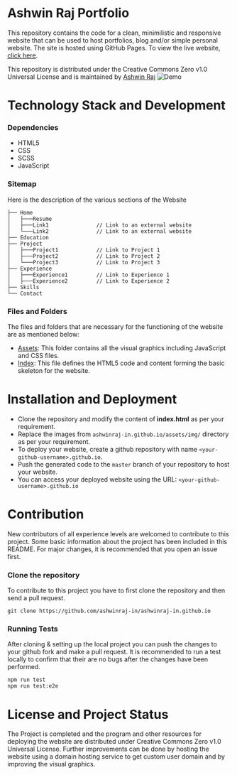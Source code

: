 # Ashwin Raj Portfolio
This repository contains the code for a clean, minimilistic and responsive website that can be used to host portfolios, blog and/or simple personal website. The site is hosted using GitHub Pages. To view the live website, [click here](http://ashwinraj-in.github.io/).

This repository is distributed under the Creative Commons Zero v1.0 Universal License and is maintained by [Ashwin Raj](https://github.com/ashwinraj-in)
![Demo](https://github.com/ashwinraj-in/ashwinraj-in.github.io/blob/main/Demo.gif)

# Technology Stack and Development

### Dependencies
- HTML5
- CSS
- SCSS
- JavaScript

### Sitemap
Here is the description of the various sections of the Website
    
    ├── Home
    │   ├───Resume
    │   ├───Link1               // Link to an external website
    │   └───Link2               // Link to an external website
    ├── Education
    ├── Project
    │   ├───Project1            // Link to Project 1
    │   ├───Project2            // Link to Project 2
    │   └───Project3            // Link to Project 3
    ├── Experience
    │   ├───Experience1         // Link to Experience 1
    │   ├───Experience2         // Link to Experience 2
    ├── Skills
    └── Contact
    
### Files and Folders
The files and folders that are necessary for the functioning of the website are as mentioned below:
- [Assets](https://github.com/ashwinraj-in/ashwinraj-in.github.io/tree/main/assets): This folder contains all the visual graphics including JavaScript and CSS files.
- [Index](https://github.com/ashwinraj-in/ashwinraj-in.github.io/index.html): This file defines the HTML5 code and content forming the basic skeleton for the website.

# Installation and Deployment
- Clone the repository and modify the content of <b>index.html</b> as per your requirement.
- Replace the images from `ashwinraj-in.github.io/assets/img/` directory as per your requirement.
- To deploy your website, create a github repository with name `<your-github-username>.github.io`.
- Push the generated code to the `master` branch of your repository to host your website.
- You can access your deployed website using the URL: `<your-github-username>.github.io`

# Contribution
New contributors of all experience levels are welcomed to contribute to this project. Some basic information about the project has been included in this README. For major changes, it is recommended that you open an issue first.

### Clone the repository
To contribute to this project you have to first clone the repository and then send a pull request.
```
git clone https://github.com/ashwinraj-in/ashwinraj-in.github.io
```
 
### Running Tests
After cloning & setting up the local project you can push the changes to your github fork and make a pull request. It is recommended to run a test locally to confirm that their are no bugs after the changes have been performed.
```
npm run test
npm run test:e2e
```

# License and Project Status
The Project is completed and the program and other resources for deploying the website are distributed under Creative Commons Zero v1.0 Universal License. Further improvements can be done by hosting the website using a domain hosting service to get custom user domain and by improving the visual graphics.
